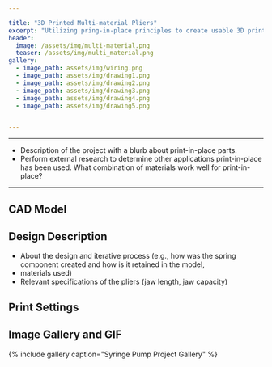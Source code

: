 ```yaml
---

title: "3D Printed Multi-material Pliers"
excerpt: "Utilizing pring-in-place principles to create usable 3D printed pliers"
header:
  image: /assets/img/multi-material.png
  teaser: /assets/img/multi_material.png
gallery:
  - image_path: assets/img/wiring.png
  - image_path: assets/img/drawing1.png
  - image_path: assets/img/drawing2.png
  - image_path: assets/img/drawing3.png
  - image_path: assets/img/drawing4.png
  - image_path: assets/img/drawing5.png


---
```


---   

* Description of the project with a blurb about print-in-place parts. 
* Perform external research to determine other applications print-in-place has been used. What combination of materials work well for print-in-place?  

---


## CAD Model

## Design Description
* About the design and iterative process (e.g., how was the spring component created and how is it retained in the model, 
* materials used)
* Relevant specifications of the pliers (jaw length, jaw capacity)

## Print Settings

## Image Gallery and GIF

{% include gallery caption="Syringe Pump Project Gallery" %}
